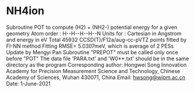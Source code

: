 # NH4ion  
Subroutine POT to compute (H2) + (NH2-) potential energy for a given geometry
Atom order : H--H--H--H--N
Units for  : Cartesian in Angstrom and energy in eV
Total 45932 CCSD(T)/F12a/aug-cc-pVTZ points fitted by FI-NN method
Fitting RMSE= 5.0307meV, which is average of 2 PESs 
Update by Mengyi Pan
Subroutine "PREPOT" must be called only once before "POT"
The data file 'PARA.txt' and 'W0**.txt' should be in the same directory as the program
Corresponding author: Hongwei Song
Innovation Academy for Precision Measurement Science and Technology, Chinese Academy of Sciences, Wuhan 430071, China
Email:   hwsong@wipm.ac.cn
Date: 1-June-2021 
